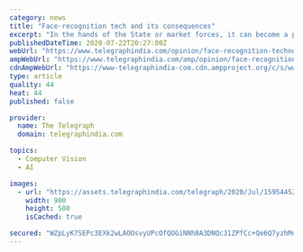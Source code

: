 ```yaml
---
category: news
title: "Face-recognition tech and its consequences"
excerpt: "In the hands of the State or market forces, it can become a potent tool of surveillance of citizens and consumers"
publishedDateTime: 2020-07-22T20:27:00Z
webUrl: "https://www.telegraphindia.com/opinion/face-recognition-technology-and-its-consequences/cid/1787071"
ampWebUrl: "https://www.telegraphindia.com/amp/opinion/face-recognition-technology-and-its-consequences/cid/1787071"
cdnAmpWebUrl: "https://www-telegraphindia-com.cdn.ampproject.org/c/s/www.telegraphindia.com/amp/opinion/face-recognition-technology-and-its-consequences/cid/1787071"
type: article
quality: 44
heat: 44
published: false

provider:
  name: The Telegraph
  domain: telegraphindia.com

topics:
  - Computer Vision
  - AI

images:
  - url: "https://assets.telegraphindia.com/telegraph/2020/Jul/1595445202_shutterstock_723081874.jpg"
    width: 900
    height: 500
    isCached: true

secured: "WZpLyK7SEPc3EXk2wLAOOsvyUPcOfQOGiNNh8A3DNQc31ZPfCc+Qe6Q7yzhMq7ALtjAGdppeBfVyPZL+YmXdXji3KZ6uO9+GOdm0/chb8PeWZhTPycxryHFkoDU9gDkvMfpxd3dBpUL23uILpP5msSwBbQTrblecBtfm1uxV/+zZLG1pkHfEFIZlMScNUgPcJwt7zXZ5UcC8Rdzne9ut43KYreT87h4GjWh2XZKWmcMGm2TKh1f5nxYpL5PFQROtYG01O4bji7ghYDIZcwciBcBQZ5sbkjg9/fR6Po6RLPMKQcX9orvKY9+zjd0oyP3Pz9kV6bJw0H4azevx9xskUA==;CTvDt+3c1xQLJtk/2jah6g=="
---
```


